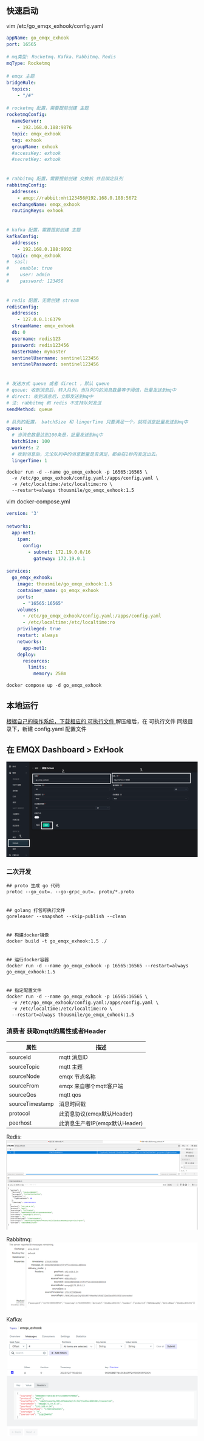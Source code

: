 ## 快速启动

vim /etc/go_emqx_exhook/config.yaml

```yaml
appName: go_emqx_exhook
port: 16565

# mq类型: Rocketmq、Kafka、Rabbitmq、Redis
mqType: Rocketmq

# emqx 主题
bridgeRule:
  topics:
    - "/#"

# rocketmq 配置，需要提前创建 主题
rocketmqConfig:
  nameServer:
    - 192.168.0.188:9876
  topic: emqx_exhook
  tag: exhook
  groupName: exhook
  #accessKey: exhook
  #secretKey: exhook


# rabbitmq 配置，需要提前创建 交换机 并且绑定队列
rabbitmqConfig:
  addresses:
    - amqp://rabbit:mht123456@192.168.0.188:5672
  exchangeName: emqx_exhook
  routingKeys: exhook


# kafka 配置，需要提前创建 主题
kafkaConfig:
  addresses:
    - 192.168.0.188:9092
  topic: emqx_exhook
#  sasl:
#    enable: true
#    user: admin
#    password: 123456


# redis 配置，无需创建 stream 
redisConfig:
  addresses:
    - 127.0.0.1:6379
  streamName: emqx_exhook
  db: 0
  username: redis123
  password: redis123456
  masterName: mymaster
  sentinelUsername: sentinel123456
  sentinelPassword: sentinel123456


# 发送方式 queue 或者 direct ，默认 queue
# queue: 收到消息后，转入队列，当队列内的消息数量等于阈值，批量发送到mq中
# direct: 收到消息后，立即发送到mq中
# 注: rabbitmq 和 redis 不支持队列发送
sendMethod: queue

# 队列的配置， batchSize 和 lingerTime 只要满足一个，就将消息批量发送到mq中
queue:
  # 当消息数量达到100条是，批量发送到mq中
  batchSize: 100
  workers: 2
  # 收到消息后，无论队列中的消息数量是否满足，都会在1秒内发送出去。
  lingerTime: 1

```

```shell
docker run -d --name go_emqx_exhook -p 16565:16565 \
  -v /etc/go_emqx_exhook/config.yaml:/apps/config.yaml \
  -v /etc/localtime:/etc/localtime:ro \
  --restart=always thousmile/go_emqx_exhook:1.5
```

vim docker-compose.yml

```yaml
version: '3'

networks:
  app-net1:
    ipam:
      config:
        - subnet: 172.19.0.0/16
          gateway: 172.19.0.1

services:
  go_emqx_exhook:
    image: thousmile/go_emqx_exhook:1.5
    container_name: go_emqx_exhook
    ports:
      - "16565:16565"
    volumes:
      - /etc/go_emqx_exhook/config.yaml:/apps/config.yaml
      - /etc/localtime:/etc/localtime:ro
    privileged: true
    restart: always
    networks:
      app-net1:
    deploy:
      resources:
        limits:
          memory: 258m

```

```shell
docker compose up -d go_emqx_exhook
```

## 本地运行

[根据自己的操作系统，下载相应的 可执行文件 ](https://github.com/thousmile/go_emqx_exhook/releases)
解压缩后，在 可执行文件 同级目录下，新建 config.yaml 配置文件

## 在 EMQX Dashboard > ExHook

![](./images/20230728154744.png)

### 二次开发

```shell
## proto 生成 go 代码
protoc --go_out=. --go-grpc_out=. proto/*.proto


## golang 打包可执行文件
goreleaser --snapshot --skip-publish --clean


## 构建docker镜像
docker build -t go_emqx_exhook:1.5 ./


## 运行docker容器
docker run -d --name go_emqx_exhook -p 16565:16565 --restart=always go_emqx_exhook:1.5


## 指定配置文件
docker run -d --name go_emqx_exhook -p 16565:16565 \
  -v /etc/go_emqx_exhook/config.yaml:/apps/config.yaml \ 
  -v /etc/localtime:/etc/localtime:ro \ 
  --restart=always thousmile/go_emqx_exhook:1.5

```

### 消费者 获取mqtt的属性或者Header

| 属性              | 描述                     |
|-----------------|------------------------|
| sourceId        | mqtt 消息ID              |
| sourceTopic     | mqtt 主题                |
| sourceNode      | emqx 节点名称              |
| sourceFrom      | emqx 来自哪个mqtt客户端       |
| sourceQos       | mqtt qos               |
| sourceTimestamp | 消息时间戳                  |
| protocol        | 此消息协议(emqx默认Header)    |
| peerhost        | 此消息生产者IP(emqx默认Header) |



Redis:
![](./images/20240201103222.png)

Rabbitmq:
![](./images/20231207160607.png)

Kafka:
![](./images/20231207164403.png)

